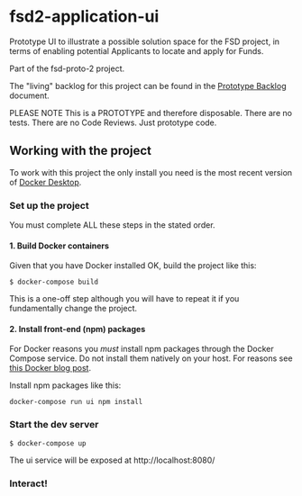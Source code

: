 # fsd2-application-ui

Prototype UI to illustrate a possible solution space for the FSD project, in terms of enabling
potential Applicants to locate and apply for Funds.

Part of the fsd-proto-2 project.

The "living" backlog for this project can be found in the
[Prototype Backlog](docs/prototype-backlog.md) document.

PLEASE NOTE This is a PROTOTYPE and therefore disposable. There are no tests. There are no
Code Reviews. Just prototype code.

## Working with the project

To work with this project the only install you need is the most recent
version of [Docker Desktop](https://www.docker.com/products/docker-desktop).

### Set up the project

You must complete ALL these steps in the stated order.

#### 1. Build Docker containers

Given that you have Docker installed OK, build the project like this:
```shell script
$ docker-compose build
```

This is a one-off step although you will have to repeat it if you fundamentally
change the project.

#### 2. Install front-end (npm) packages

For Docker reasons you _must_ install npm packages through the Docker Compose service. Do not install them
natively on your host. For reasons see [this Docker blog post](https://www.docker.com/blog/keep-nodejs-rockin-in-docker/).

Install npm packages like this:
```shell script
docker-compose run ui npm install
```

### Start the dev server

```shell script
$ docker-compose up
```

The ui service will be exposed at http://localhost:8080/

### Interact!


